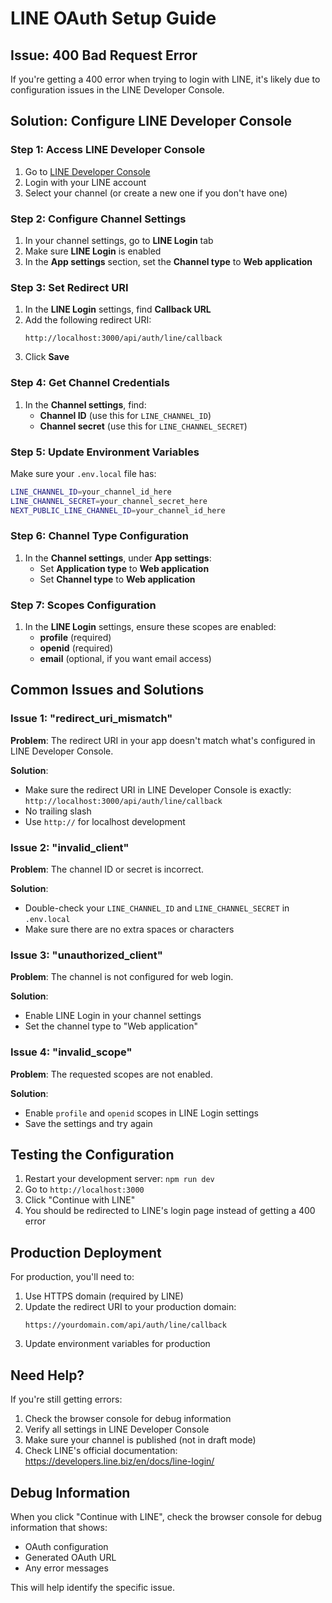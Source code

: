 # LINE OAuth Setup Guide

## Issue: 400 Bad Request Error

If you're getting a 400 error when trying to login with LINE, it's likely due to configuration issues in the LINE Developer Console.

## Solution: Configure LINE Developer Console

### Step 1: Access LINE Developer Console
1. Go to [LINE Developer Console](https://developers.line.biz/console/)
2. Login with your LINE account
3. Select your channel (or create a new one if you don't have one)

### Step 2: Configure Channel Settings
1. In your channel settings, go to **LINE Login** tab
2. Make sure **LINE Login** is enabled
3. In the **App settings** section, set the **Channel type** to **Web application**

### Step 3: Set Redirect URI
1. In the **LINE Login** settings, find **Callback URL**
2. Add the following redirect URI:
   ```
   http://localhost:3000/api/auth/line/callback
   ```
3. Click **Save**

### Step 4: Get Channel Credentials
1. In the **Channel settings**, find:
   - **Channel ID** (use this for `LINE_CHANNEL_ID`)
   - **Channel secret** (use this for `LINE_CHANNEL_SECRET`)

### Step 5: Update Environment Variables
Make sure your `.env.local` file has:
```bash
LINE_CHANNEL_ID=your_channel_id_here
LINE_CHANNEL_SECRET=your_channel_secret_here
NEXT_PUBLIC_LINE_CHANNEL_ID=your_channel_id_here
```

### Step 6: Channel Type Configuration
1. In the **Channel settings**, under **App settings**:
   - Set **Application type** to **Web application**
   - Set **Channel type** to **Web application**

### Step 7: Scopes Configuration
1. In the **LINE Login** settings, ensure these scopes are enabled:
   - **profile** (required)
   - **openid** (required)
   - **email** (optional, if you want email access)

## Common Issues and Solutions

### Issue 1: "redirect_uri_mismatch"
**Problem**: The redirect URI in your app doesn't match what's configured in LINE Developer Console.

**Solution**: 
- Make sure the redirect URI in LINE Developer Console is exactly: `http://localhost:3000/api/auth/line/callback`
- No trailing slash
- Use `http://` for localhost development

### Issue 2: "invalid_client"
**Problem**: The channel ID or secret is incorrect.

**Solution**: 
- Double-check your `LINE_CHANNEL_ID` and `LINE_CHANNEL_SECRET` in `.env.local`
- Make sure there are no extra spaces or characters

### Issue 3: "unauthorized_client"
**Problem**: The channel is not configured for web login.

**Solution**: 
- Enable LINE Login in your channel settings
- Set the channel type to "Web application"

### Issue 4: "invalid_scope"
**Problem**: The requested scopes are not enabled.

**Solution**: 
- Enable `profile` and `openid` scopes in LINE Login settings
- Save the settings and try again

## Testing the Configuration

1. Restart your development server: `npm run dev`
2. Go to `http://localhost:3000`
3. Click "Continue with LINE"
4. You should be redirected to LINE's login page instead of getting a 400 error

## Production Deployment

For production, you'll need to:
1. Use HTTPS domain (required by LINE)
2. Update the redirect URI to your production domain:
   ```
   https://yourdomain.com/api/auth/line/callback
   ```
3. Update environment variables for production

## Need Help?

If you're still getting errors:
1. Check the browser console for debug information
2. Verify all settings in LINE Developer Console
3. Make sure your channel is published (not in draft mode)
4. Check LINE's official documentation: https://developers.line.biz/en/docs/line-login/

## Debug Information

When you click "Continue with LINE", check the browser console for debug information that shows:
- OAuth configuration
- Generated OAuth URL
- Any error messages

This will help identify the specific issue.
